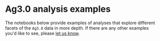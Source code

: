 # Ag3.0 analysis examples

The notebooks below provide examples of analyses that explore
different facets of the `Ag3.0` data in more depth. If there are any other
examples you'd like to see, please [let us
know](https://github.com/malariagen/vector-data/discussions/new).

```{tableofcontents}
```
